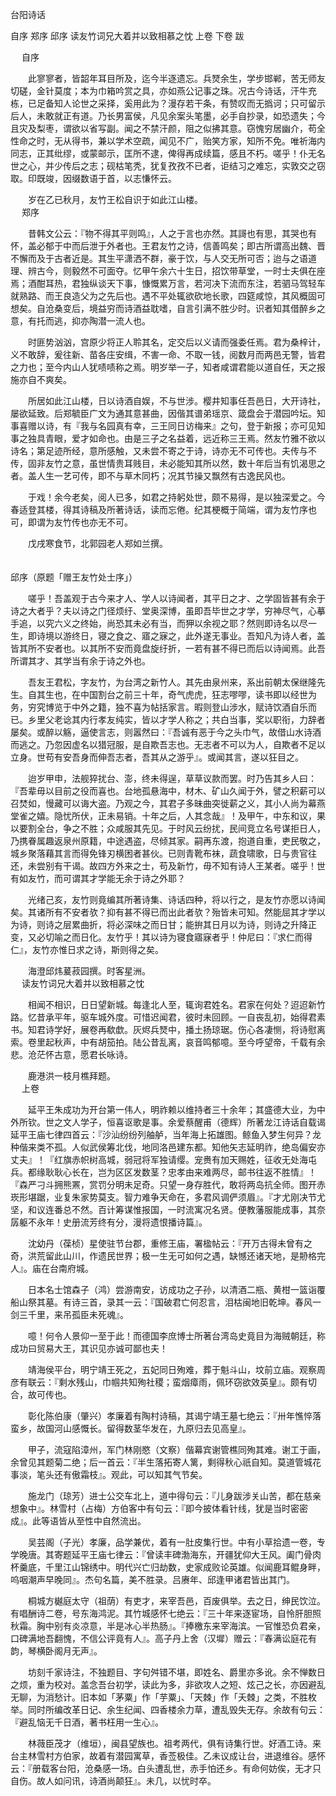 <!-- { "loadSidebar": true } -->
台阳诗话


自序
郑序
邱序
读友竹词兄大着并以致相慕之忱
上卷
下卷
跋
 

　 
自序

　　此寥寥者，皆韶年耳目所及，迄今半逐遗忘。兵燹余生，学步邯郸，苦无师友切磋，金针莫度；本为巾箱吟赏之具，亦如燕公记事之珠。况古今诗话，汗牛充栋，已足备知人论世之采择，奚用此为？漫存若干条，有赞叹而无撝诃；只可留示后人，未敢就正有道。乃长男富侯，凡见余案头笔墨，必手自抄录，如恐遗失；今且灾及梨枣，谓欲以省写副。闻之不禁汗颜，阻之似拂其意。窃愧穷居幽介，苟全性命之时，无从得书，兼以学术空疏，闻见不广，贻笑方家，知所不免。唯祈海内同志，正其纰缪，或蒙邮示，匡所不逮，俾得再成续篇，感且不朽。嗟乎！仆无名世之心，并少传后之志；砚枯笔秃，犹复孜孜不已者，讵结习之难忘，实敦交之窃取。印既竣，因缀数语于首，以志慊怀云。

　　岁在乙已秋月，友竹王松自识于如此江山楼。  
　 
郑序

　　昔韩文公云：『物不得其平则鸣』，人之于言也亦然。其謌也有思，其哭也有怀，盖必郁于中而后泄于外者也。王君友竹之诗，信善鸣矣；即古所谓高出魏、晋不懈而及于古者近是。其生平潇洒不群，豪于饮，与人交无所可否；迨与之语道理、辨古今，则毅然不可面夺。忆甲午余六十生日，招饮带草堂，一时士夫俱在座焉；酒酣耳热，君独纵谈天下事，慷慨累万言，若河决下流而东注，若驷马驾轻车就熟路、而王良造父为之先后也。遇不平处辄欲砍地长歌，四筵咸惊，其风概固可想矣。自沧桑变后，境益穷而诗酒益耽嗜，自言引满不胜少时。识者知其借醉乡之意，有托而逃，抑亦陶潜一流人也。

　　时匪势汹汹，宫原少将正人聆其名，定交后以义请而强委任焉。君为桑梓计，义不敢辞，爰往新、苗各庄安缉，不害一命、不取一钱，阅数月而两邑无警，皆君之力也；至今内山人犹啧啧称之焉。明岁举一子，知者咸谓君能以道自任，天之报施亦自不爽矣。

　　所居如此江山楼，日以诗酒自娱，不与世涉。樱井知事任吾邑日，大开诗社，屡欲延致。后郑毓臣广文为通其意甚曲，因偕其谱弟瑶京、箴盘会于潜园吟坛。知事喜赠以诗，有『我与名园真有幸，三王同日访梅来』之句，登于新报；亦可见知事之独具青眼，爱才如命也。由是三子之名益着，远近称三王焉。然友竹雅不欲以诗名；第足迹所经，意所感触，又未尝不寄之于诗，诗亦无不可传也。夫传与不传，固非友竹之意，虽世情贵耳贱目，未必能知其所以然，数十年后当有饥渴思之者。盖人生一艺可传，即不与草木同朽；况其节操又飘然有古逸民风也。

　　于戏！余今老矣，阅人已多，如君之持躬处世，颇不易得，是以独深爱之。今春适登其楼，得其诗稿及所著诗话，读而忘倦。纪其梗概于简端，谓为友竹序也可，即谓为友竹传也亦无不可。

　　戊戌寒食节，北郭园老人郑如兰撰。  
　 

邱序（原题「赠王友竹处士序」）

　　嗟乎！吾盖观于古今来才人、学人以诗闻者，其平日之才、之学固皆甚有余于诗之大者乎？夫以诗之门径烦纡、堂奥深博，虽即吾毕世之才学，穷神尽气，心摹手追，以究六义之终始，尚恐其未必有当，而狎以余视之耶？然则即诗名以尽一生，即诗境以游终日，寝之食之、寤之寐之，此外遂无事业。吾知凡为诗人者，盖皆其所不安者也。以其所不安而竟盘旋纡折，一若有甚不得已而后以诗闻焉。此吾所谓其才、其学当有余于诗之外也。

　　吾友王君松，字友竹，为台湾之新竹人。其先由泉州来，系出前朝太保继隆先生。自其生也，在中国割台之前三十年，奇气虎虎，狂志嘐嘐，读书即以经世为务，穷究博览于中外之籍，独不喜为帖括家言。暇则登山涉水，赋诗饮酒自乐而已。乡里父老谂其内行孝友纯实，皆以才学人称之；共白当事，奖以职衔，力辞者屡矣。或醉以觞，逼使言志，则嚣然曰：『吾诚有恶于今之头巾气，故借山水诗酒而逃之。乃忽因虚名以猎冠服，是自欺吾志也。无志者不可以为人，自欺者不足以立身。世苟有安吾身而伸吾志者，吾其从之游乎』。或闻其言，遂以狂目之。

　　迨岁甲申，法舰猝扰台、澎，终未得逞，草草议款而罢。时乃告其乡人曰：『吾辈毋以目前之役而喜也。台地孤悬海中，材木、矿山久闻于外，譬之积薪可以召焚如，慢藏可以诲大盗。乃观之今，其君子多昧曲突徙薪之义，其小人尚为幕燕堂雀之嬉。隐忧所伏，正未易销。十年之后，人其念哉』！及甲午，中东和议，果以要割全台，争之不胜；众咸服其先见。于时风云纷扰，民间竞立名号谋拒日人，乃携眷属趣返泉州原籍，中途遇盗，尽倾其家。嗣再东渡，抱道自重，吏民敬之，城乡聚落藉其言而得免锋刃横困者甚伙。已则青靴布袜，蔬食啸歌，日与贵官往还，未尝别有干谒。故四方外来之士，苟及新竹，毋不知有诗人王某者。嗟乎！世有如友竹，而可谓其才学能无余于诗之外耶？

　　光绪己亥，友竹则竟编其所著诗集、诗话四种，将以行之，是友竹亦愿以诗闻矣。其诸所有不安者欤？抑有甚不得已而出此者欤？殆皆未可知。然能屈其才学以为诗，则诗之层累曲折，将必深味之而日甘；能拚其日月以为诗，则诗之升降正变，又必切喻之而日化。友竹乎！其以诗为寝食寤寐者乎！仲尼曰：『求仁而得仁』，友竹亦惟日求之诗，斯则得之矣。

　　海澄邱炜萲菽园撰。时客星洲。  
　 
读友竹词兄大着并以致相慕之忱

　　相闻不相识，日日望新城。每逢北人至，辄询君姓名。君家在何处？迢迢新竹路。忆昔承平年，驱车城外度。可惜迟闻君，彼时未回顾。一自丧乱初，始得君素书。知君诗学好，展卷再欷歔。灰烬兵燹中，播土扬琼琚。伤心各凄恻，将诗慰离索。卷里起秋声，中有胡笳拍。陆公昔乱离，哀音鸣郁噫。至今呼望帝，千载有余悲。沧茫怀古意，愿君长咏诗。

　　鹿港洪一枝月樵拜题。  
　 
上卷

　　延平王朱成功为开台第一伟人，明祚赖以维持者三十余年；其盛德大业，为中外所钦。世之文人学子，恒喜讴歌是事。余爱蔡醒甫（德辉）所著龙江诗话自载谒延平王庙七律四首云：『沙汕纷纷列舳舻，当年海上拓雄图。鲸鱼入梦生何异？龙种偕来类不孤。人似武侯筹北伐，地同洛邑建东都。知他矢志延明祚，绝岛偏安亦丈夫』！『红旗赤帜树高城，弱冠将军独请缨。宠赉有加天赐姓，征收无处海屯兵。都缘耿耿心长在，岂为区区发数茎？忠孝由来难两尽，邮书往返不胜情』！『森严刁斗拥熊罴，赏罚分明未足奇。只望一身存胜代，敢将两岛抗全师。图开赤崁形堪踞，业复朱家势莫支。智力难争天命在，多君风调俨须眉』。『才尤刚决节尤坚，和议连番总不然。百计筹谋惟报国，一时流寓况名贤。便教藩服能成事，其奈孱躯不永年！史册流芳终有分，漫将遗恨播诗篇』。

　　沈幼丹（葆桢）星使驻节台郡，重修王庙，署楹帖云：『开万古得未曾有之奇，洪荒留此山川，作遗民世界；极一生无可如何之遇，缺憾还诸天地，是刱格完人』。庙在台南府城。

　　日本名士馆森子（鸿）尝游南安，访成功之子孙，以清酒二瓶、黄柑一篮诣覆船山祭其墓。有诗三首，录其一云：『国破君亡何忍言，泪枯闽地旧乾坤。春风一剑三千里，来吊孤臣未死魂』。

　　噫！何令人景仰一至于此！而德国李庶博士所著台湾岛史竟目为海贼朝廷，称成功曰贸易大王，其识见亦诚可鄙也夫！

　　靖海侯平台，明宁靖王死之，五妃同日殉难，葬于魁斗山，坟前立庙。观察周彦有联云：『剩水残山，巾帼共知殉社稷；蛮烟瘴雨，佩环窃欲效英皇』。颇有切合，故可传也。

　　彰化陈伯康（肇兴）孝廉着有陶村诗稿，其谒宁靖王墓七绝云：『卅年憔悴落蛮乡，故国河山感慨长。留得数茎华发在，九原归去见高皇』。

　　甲子，流寇陷漳州，军门林刚愍（文察）偕幕宾谢管樵同殉其难。谢工于画，余曾见其题菊二绝；后一首云：『半生落拓寄人篱，剩得秋心祇自知。莫道管城花事淡，笔头还有傲霜枝』。观此，可以知其气节矣。

　　施龙门（琼芳）进士公交车北上，道中得句云：『儿身跋涉关山苦，都在慈亲想象中』。林雪村（占梅）方伯客中有句云：『即今披体看针线，犹是当时密密成』。此等语皆从至性中自然流出。

　　吴芸阁（子光）孝廉，品学兼优，着有一肚皮集行世。中有小草拾遗一卷，专学晚唐。其寄题延平王庙七律云：『曾读丰碑渤海东，开疆犹仰大王风。阖门骨肉杯羹底，千里江山锦绣中。明代兴亡归劫数，史家成败论英雄。似闻鹿耳鲲身畔，呜咽潮声早晚同』。杰句名篇，美不胜录。吕赓年、邱逢甲诸君皆出其门。

　　桐城方樾庭太守（祖荫）有吏才，来宰吾邑，百废俱举。去之日，绅民饮泣。有唱酬诗二卷，号东海鸿泥。其竹城感怀七绝云：『三十年来逐宦场，自怜肝胆照秋霜。胸中别有炎凉意，半是冰心半热肠』。『捧檄东来宰海滨。一官惟恐负君亲，口碑满地吾翻愧，不信公评竟有人』。高子丹上舍（汉墀）赠云：『春满讼庭花有韵，琴横卧阁月无声』。

　　坊刻千家诗注，不独题目、字句舛错不堪，即姓名、爵里亦多讹。余不惮数日之烦，重为校对。盖念吾台初学，读此为多，非欲攻人之短、炫己之长，亦因避乱无聊，为消愁计。旧本如「茅粟」作「芋粟」、「天棘」作「夭棘」之类，不胜枚举。同时所编改革日记、余生纪闻、四香楼余力草，遭乱毁失无存。余故有句云：『避乱恼无千日酒，著书枉用一生心』。

　　林薇臣茂才（维垣），闽县望族也。祖考两代，俱有诗集行世。好酒工诗。来台主林雪村方伯家，故着有潜园寓草，香莶极佳。乙未议成让台，进退维谷。感怀云：『册载客台阳，沧桑感一场。白头遭乱世，赤手怕还乡。有命何妨俟，无才只自伤。故人如问讯，诗酒尚颠狂』。未几，以忧时卒。

